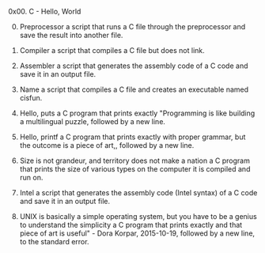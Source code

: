 0x00. C - Hello, World

0. Preprocessor
a script that runs a C file through the preprocessor and save the result into another file.

1. Compiler
a script that compiles a C file but does not link.

2. Assembler
a script that generates the assembly code of a C code and save it in an output file.

3. Name
a script that compiles a C file and creates an executable named cisfun.

4. Hello, puts
a C program that prints exactly "Programming is like building a multilingual puzzle, followed by a new line.

5. Hello, printf
a C program that prints exactly with proper grammar, but the outcome is a piece of art,, followed by a new line.

6. Size is not grandeur, and territory does not make a nation
a C program that prints the size of various types on the computer it is compiled and run on.

7. Intel
a script that generates the assembly code (Intel syntax) of a C code and save it in an output file.

8. UNIX is basically a simple operating system, but you have to be a genius to understand the simplicity
a C program that prints exactly and that piece of art is useful" - Dora Korpar, 2015-10-19, followed by a new line, to the standard error.
